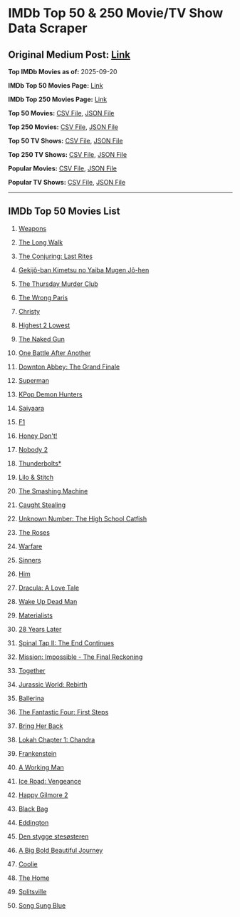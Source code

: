 # IMDb Top 50 & 250 Movie/TV Show Data Scraper

## Original Medium Post: [Link](https://medium.com/@nishantsahoo/which-movie-should-i-watch-5c83a3c0f5b1)

**Top IMDb Movies as of:** 2025-09-20

**IMDb Top 50 Movies Page:** [Link](https://www.imdb.com/search/title/?title_type=feature&release_date=2025-01-01,2025-12-31)

**IMDb Top 250 Movies Page:** [Link](https://www.imdb.com/chart/top/)

**Top 50 Movies:** [CSV File](/data/top50/movies.csv), [JSON File](/data/top50/movies.json)

**Top 250 Movies:** [CSV File](/data/top250/movies.csv), [JSON File](/data/top250/movies.json)

**Top 50 TV Shows:** [CSV File](/data/top50/shows.csv), [JSON File](/data/top50/shows.json)

**Top 250 TV Shows:** [CSV File](/data/top250/shows.csv), [JSON File](/data/top250/shows.json)

**Popular Movies:** [CSV File](/data/popular/movies.csv), [JSON File](/data/popular/movies.json)

**Popular TV Shows:** [CSV File](/data/popular/shows.csv), [JSON File](/data/popular/shows.json)

---

## IMDb Top 50 Movies List

1. [Weapons](https://www.imdb.com/title/tt26581740/)

2. [The Long Walk](https://www.imdb.com/title/tt10374610/)

3. [The Conjuring: Last Rites](https://www.imdb.com/title/tt22898462/)

4. [Gekijô-ban Kimetsu no Yaiba Mugen Jô-hen](https://www.imdb.com/title/tt32820897/)

5. [The Thursday Murder Club](https://www.imdb.com/title/tt12001534/)

6. [The Wrong Paris](https://www.imdb.com/title/tt33039440/)

7. [Christy](https://www.imdb.com/title/tt32323252/)

8. [Highest 2 Lowest](https://www.imdb.com/title/tt31194612/)

9. [The Naked Gun](https://www.imdb.com/title/tt3402138/)

10. [One Battle After Another](https://www.imdb.com/title/tt30144839/)

11. [Downton Abbey: The Grand Finale](https://www.imdb.com/title/tt31888477/)

12. [Superman](https://www.imdb.com/title/tt5950044/)

13. [KPop Demon Hunters](https://www.imdb.com/title/tt14205554/)

14. [Saiyaara](https://www.imdb.com/title/tt28037987/)

15. [F1](https://www.imdb.com/title/tt16311594/)

16. [Honey Don't!](https://www.imdb.com/title/tt30645201/)

17. [Nobody 2](https://www.imdb.com/title/tt28996126/)

18. [Thunderbolts\*](https://www.imdb.com/title/tt20969586/)

19. [Lilo & Stitch](https://www.imdb.com/title/tt11655566/)

20. [The Smashing Machine](https://www.imdb.com/title/tt11214558/)

21. [Caught Stealing](https://www.imdb.com/title/tt1493274/)

22. [Unknown Number: The High School Catfish](https://www.imdb.com/title/tt37674426/)

23. [The Roses](https://www.imdb.com/title/tt31973693/)

24. [Warfare](https://www.imdb.com/title/tt31434639/)

25. [Sinners](https://www.imdb.com/title/tt31193180/)

26. [Him](https://www.imdb.com/title/tt20990442/)

27. [Dracula: A Love Tale](https://www.imdb.com/title/tt31434030/)

28. [Wake Up Dead Man](https://www.imdb.com/title/tt14364480/)

29. [Materialists](https://www.imdb.com/title/tt30253473/)

30. [28 Years Later](https://www.imdb.com/title/tt10548174/)

31. [Spinal Tap II: The End Continues](https://www.imdb.com/title/tt20222166/)

32. [Mission: Impossible - The Final Reckoning](https://www.imdb.com/title/tt9603208/)

33. [Together](https://www.imdb.com/title/tt31184028/)

34. [Jurassic World: Rebirth](https://www.imdb.com/title/tt31036941/)

35. [Ballerina](https://www.imdb.com/title/tt7181546/)

36. [The Fantastic Four: First Steps](https://www.imdb.com/title/tt10676052/)

37. [Bring Her Back](https://www.imdb.com/title/tt32246771/)

38. [Lokah Chapter 1: Chandra](https://www.imdb.com/title/tt33372494/)

39. [Frankenstein](https://www.imdb.com/title/tt1312221/)

40. [A Working Man](https://www.imdb.com/title/tt9150192/)

41. [Ice Road: Vengeance](https://www.imdb.com/title/tt27621210/)

42. [Happy Gilmore 2](https://www.imdb.com/title/tt31868189/)

43. [Black Bag](https://www.imdb.com/title/tt30988739/)

44. [Eddington](https://www.imdb.com/title/tt31176520/)

45. [Den stygge stesøsteren](https://www.imdb.com/title/tt29344903/)

46. [A Big Bold Beautiful Journey](https://www.imdb.com/title/tt13650700/)

47. [Coolie](https://www.imdb.com/title/tt27441481/)

48. [The Home](https://www.imdb.com/title/tt17023012/)

49. [Splitsville](https://www.imdb.com/title/tt33247023/)

50. [Song Sung Blue](https://www.imdb.com/title/tt30343021/)
